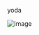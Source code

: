yoda

![image](https://github.com/ThatOneCalculator/systemd-yodad/assets/44733677/dbad8677-7e69-4e69-985d-0fcaf8b5361f)
